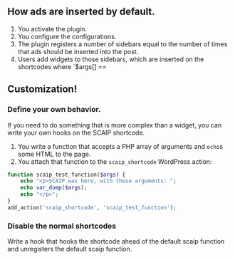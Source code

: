 ## How ads are inserted by default.

1. You activate the plugin.
2. You configure the configurations.
3. The plugin registers a number of sidebars equal to the number of times that ads should be inserted into the post.
4. Users add widgets to those sidebars, which are inserted on the shortcodes where `$args[] == 

## Customization!


### Define your own behavior.

If you need to do something that is more complex than a widget, you can write your own hooks on the SCAIP shortcode.

1. You write a function that accepts a PHP array of arguments and `echo`s some HTML to the page.
2. You attach that function to the `scaip_shortcode` WordPress action:

```php
function scaip_test_function($args) {
	echo "<p>SCAIP was here, with these arguments: ";
	echo var_dump($args);
	echo "</p>";
}
add_action('scaip_shortcode', 'scaip_test_function');
```

### Disable the normal shortcodes

Write a hook that hooks the shortcode ahead of the default scaip function and unregisters the default scaip function.
